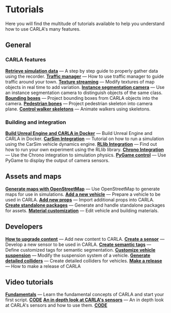 # Tutorials

Here you will find the multitude of tutorials available to help you understand how to use CARLA's many features.

## General

### CARLA features

[__Retrieve simulation data__](tuto_G_retrieve_data.md) — A step by step guide to properly gather data using the recorder.
[__Traffic manager__](tuto_G_traffic_manager.md) — How to use traffic manager to guide traffic around your town.
[__Texture streaming__](tuto_G_texture_streaming.md) — Modify textures of map objects in real time to add variation.
[__Instance segmentation camera__](tuto_G_instance_segmentation_sensor.md) — Use an instance segmentation camera to distinguish objects of the same class.
[__Bounding boxes__](tuto_G_bounding_boxes.md) — Project bounding boxes from CARLA objects into the camera.
[__Pedestrian bones__](tuto_G_pedestrian_bones.md) — Project pedestrian skeleton into camera plane.
[__Control walker skeletons__](tuto_G_control_walker_skeletons.md) — Animate walkers using skeletons.

### Building and integration

[__Build Unreal Engine and CARLA in Docker__](build_docker_unreal.md) — Build Unreal Engine and CARLA in Docker.
[__CarSim Integration__](tuto_G_carsim_integration.md) — Tutorial on how to run a simulation using the CarSim vehicle dynamics engine.
[__RLlib Integration__](tuto_G_rllib_integration.md) — Find out how to run your own experiment using the RLlib library.
[__Chrono Integration__](tuto_G_chrono.md) — Use the Chrono integration to simulation physics.
[__PyGame control__](tuto_G_pygame.md) — Use PyGame to display the output of camera sensors.

## Assets and maps

[__Generate maps with OpenStreetMap__](tuto_G_openstreetmap.md) — Use OpenStreetMap to generate maps for use in simulations.
[__Add a new vehicle__](tuto_A_add_vehicle.md) — Prepare a vehicle to be used in CARLA.
[__Add new props__](tuto_A_add_props.md) — Import additional props into CARLA.
[__Create standalone packages__](tuto_A_create_standalone.md) — Generate and handle standalone packages for assets.
[__Material customization__](tuto_A_material_customization.md) — Edit vehicle and building materials.

## Developers

[__How to upgrade content__](tuto_D_contribute_assets.md) — Add new content to CARLA.
[__Create a sensor__](tuto_D_create_sensor.md) — Develop a new sensor to be used in CARLA.
[__Create semantic tags__](tuto_D_create_semantic_tags.md) — Define customized tags for semantic segmentation.
[__Customize vehicle suspension__](tuto_D_customize_vehicle_suspension.md) — Modify the suspension system of a vehicle.
[__Generate detailed colliders__](tuto_D_generate_colliders.md) — Create detailed colliders for vehicles.
[__Make a release__](tuto_D_make_release.md) — How to make a release of CARLA

## Video tutorials

[__Fundamentals__](https://www.youtube.com/watch?v=pONr1R1dy88) — Learn the fundamental concepts of CARLA and start your first script. [__CODE__](https://carla-releases.s3.us-east-005.backblazeb2.com/Docs/Fundamentals.ipynb)
[__An in depth look at CARLA's sensors__](https://www.youtube.com/watch?v=om8klsBj4rc) — An in depth look at CARLA's sensors and how to use them. [__CODE__](https://carla-releases.s3.us-east-005.backblazeb2.com/Docs/Sensors_code.zip)
